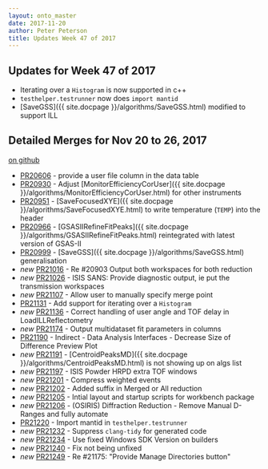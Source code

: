 ```yaml
---
layout: onto_master
date: 2017-11-20
author: Peter Peterson
title: Updates Week 47 of 2017
---
```

Updates for Week 47 of 2017
---------------------------
* Iterating over a `Histogram` is now supported in c++
* `testhelper.testrunner` now does `import mantid`
* [SaveGSS]({{ site.docpage }}/algorithms/SaveGSS.html) modified to support ILL

Detailed Merges for Nov 20 to 26, 2017
--------------------------------------
[on github](https://github.com/mantidproject/mantid/pulls?q=is%3Apr+merged%3A2017-11-21..2017-11-26)

* [PR20606](https://github.com/mantidproject/mantid/pull/20606) - provide a user file column in the data table
* [PR20930](https://github.com/mantidproject/mantid/pull/20930) - Adjust [MonitorEfficiencyCorUser]({{ site.docpage }}/algorithms/MonitorEfficiencyCorUser.html) for other instruments
* [PR20951](https://github.com/mantidproject/mantid/pull/20951) - [SaveFocusedXYE]({{ site.docpage }}/algorithms/SaveFocusedXYE.html) to write temperature (`TEMP`) into the header
* [PR20966](https://github.com/mantidproject/mantid/pull/20966) - [GSASIIRefineFitPeaks]({{ site.docpage }}/algorithms/GSASIIRefineFitPeaks.html) reintegrated with latest version of GSAS-II
* [PR20999](https://github.com/mantidproject/mantid/pull/20999) - [SaveGSS]({{ site.docpage }}/algorithms/SaveGSS.html) generalisation
* *new* [PR21016](https://github.com/mantidproject/mantid/pull/21016) - Re #20903 Output both workspaces for both reduction
* *new* [PR21026](https://github.com/mantidproject/mantid/pull/21026) - ISIS SANS: Provide diagnostic output, ie put the transmission workspaces
* *new* [PR21107](https://github.com/mantidproject/mantid/pull/21107) - Allow user to manually specify merge point
* [PR21131](https://github.com/mantidproject/mantid/pull/21131) - Add support for iterating over a `Histogram`
* *new* [PR21136](https://github.com/mantidproject/mantid/pull/21136) - Correct handling of user angle and TOF delay in LoadILLReflectometry
* *new* [PR21174](https://github.com/mantidproject/mantid/pull/21174) - Output multidataset fit parameters in columns
* [PR21190](https://github.com/mantidproject/mantid/pull/21190) - Indirect - Data Analysis Interfaces - Decrease Size of Difference Preview Plot
* *new* [PR21191](https://github.com/mantidproject/mantid/pull/21191) - [CentroidPeaksMD]({{ site.docpage }}/algorithms/CentroidPeaksMD.html) is not showing up on algs list
* *new* [PR21197](https://github.com/mantidproject/mantid/pull/21197) - ISIS Powder HRPD extra TOF windows
* *new* [PR21201](https://github.com/mantidproject/mantid/pull/21201) - Compress weighted events
* *new* [PR21202](https://github.com/mantidproject/mantid/pull/21202) - Added suffix in Merged or All reduction
* *new* [PR21205](https://github.com/mantidproject/mantid/pull/21205) - Intial layout and startup scripts for workbench package
* *new* [PR21206](https://github.com/mantidproject/mantid/pull/21206) - (OSIRIS) Diffraction Reduction - Remove Manual D-Ranges and fully automate
* [PR21220](https://github.com/mantidproject/mantid/pull/21220) - Import mantid in `testhelper.testrunner`
* *new* [PR21232](https://github.com/mantidproject/mantid/pull/21232) - Suppress `clang-tidy` for generated code
* *new* [PR21234](https://github.com/mantidproject/mantid/pull/21234) - Use fixed Windows SDK Version on builders
* *new* [PR21240](https://github.com/mantidproject/mantid/pull/21240) - Fix not being unfixed
* *new* [PR21249](https://github.com/mantidproject/mantid/pull/21249) - Re #21175: "Provide Manage Directories button"
